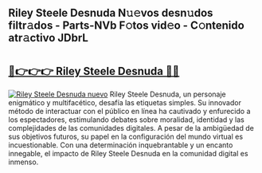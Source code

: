 ## Riley Steele Desnuda N𝚞𝚎vos desn𝚞dos filtr𝚊dos - Parts-NVb F𝚘tos vid𝚎o - C𝚘ntenido atr𝚊ctivo JDbrL

# <h2><a href="http://mbbwonx.tromn.icu/?c=Riley+Steele+Desnuda">🔗👉👉👉 Riley Steele Desnuda 🔗🔗</a></h2>

[![Riley Steele Desnuda nuevo](https://i.imgur.com/pEAQMta.gif)](http://mbbwonx.tromn.icu/?c=Riley+Steele+Desnuda)
Riley Steele Desnuda, un personaje enigmático y multifacético, desafía las etiquetas simples. Su innovador método de interactuar con el público en línea ha cautivado y enfurecido a los espectadores, estimulando debates sobre moralidad, identidad y las complejidades de las comunidades digitales. A pesar de la ambigüedad de sus objetivos futuros, su papel en la configuración del mundo virtual es incuestionable. Con una determinación inquebrantable y un encanto innegable, el impacto de Riley Steele Desnuda en la comunidad digital es inmenso.
